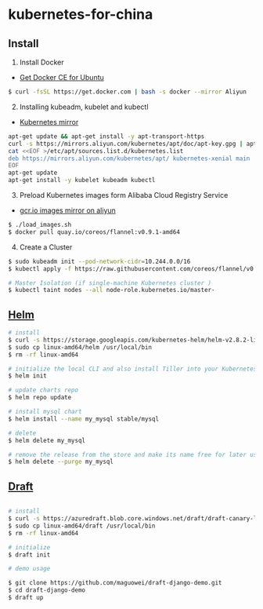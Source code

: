 # kubernetes-for-china

## Install

1. Install Docker

- [Get Docker CE for Ubuntu](https://docs.docker.com/install/linux/docker-ce/ubuntu/)

```bash
$ curl -fsSL https://get.docker.com | bash -s docker --mirror Aliyun
```

2. Installing kubeadm, kubelet and kubectl 

- [Kubernetes mirror](https://opsx.alibaba.com/mirror)

```bash
apt-get update && apt-get install -y apt-transport-https
curl -s https://mirrors.aliyun.com/kubernetes/apt/doc/apt-key.gpg | apt-key add -
cat <<EOF >/etc/apt/sources.list.d/kubernetes.list
deb https://mirrors.aliyun.com/kubernetes/apt/ kubernetes-xenial main
EOF
apt-get update
apt-get install -y kubelet kubeadm kubectl
```

3. Preload Kubernetes images form Alibaba Cloud Registry Service

- [gcr.io images mirror on aliyun](https://dev.aliyun.com/list.html?namePrefix=google-containers)

```bash
$ ./load_images.sh
$ docker pull quay.io/coreos/flannel:v0.9.1-amd64
```

4. Create a Cluster
```bash
$ sudo kubeadm init --pod-network-cidr=10.244.0.0/16
$ kubectl apply -f https://raw.githubusercontent.com/coreos/flannel/v0.9.1/Documentation/kube-flannel.yml

# Master Isolation (if single-machine Kubernetes cluster )
$ kubectl taint nodes --all node-role.kubernetes.io/master-
```

## [Helm](https://github.com/kubernetes/helm)


```bash
# install
$ curl -s https://storage.googleapis.com/kubernetes-helm/helm-v2.8.2-linux-amd64.tar.gz | tar xzv
$ sudo cp linux-amd64/helm /usr/local/bin
$ rm -rf linux-amd64

# initialize the local CLI and also install Tiller into your Kubernetes cluster
$ helm init

# update charts repo
$ helm repo update

# install mysql chart
$ helm install --name my_mysql stable/mysql

# delete
$ helm delete my_mysql

# remove the release from the store and make its name free for later use
$ helm delete --purge my_mysql
```


## [Draft](https://github.com/Azure/draft)

```bash

# install
$ curl -s https://azuredraft.blob.core.windows.net/draft/draft-canary-linux-amd64.tar.gz | tar xzv
$ sudo cp linux-amd64/draft /usr/local/bin
$ rm -rf linux-amd64

# initialize
$ draft init

# demo usage

$ git clone https://github.com/maguowei/draft-django-demo.git
$ cd draft-django-demo
$ draft up
```